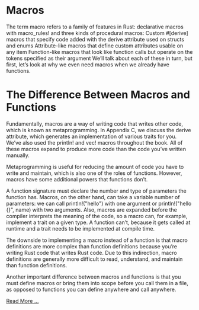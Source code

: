 # Macros

The term macro refers to a family of features in Rust: declarative macros with macro_rules! and three kinds of procedural macros:
Custom #[derive] macros that specify code added with the derive attribute used on structs and enums
Attribute-like macros that define custom attributes usable on any item
Function-like macros that look like function calls but operate on the tokens specified as their argument
We’ll talk about each of these in turn, but first, let’s look at why we even need macros when we already have functions.

# The Difference Between Macros and Functions

Fundamentally, macros are a way of writing code that writes other code, which is known as metaprogramming. In Appendix C, we discuss the derive attribute, which generates an implementation of various traits for you. We’ve also used the println! and vec! macros throughout the book. All of these macros expand to produce more code than the code you’ve written manually.

Metaprogramming is useful for reducing the amount of code you have to write and maintain, which is also one of the roles of functions. However, macros have some additional powers that functions don’t.

A function signature must declare the number and type of parameters the function has. Macros, on the other hand, can take a variable number of parameters: we can call println!("hello") with one argument or println!("hello {}", name) with two arguments. Also, macros are expanded before the compiler interprets the meaning of the code, so a macro can, for example, implement a trait on a given type. A function can’t, because it gets called at runtime and a trait needs to be implemented at compile time.

The downside to implementing a macro instead of a function is that macro definitions are more complex than function definitions because you’re writing Rust code that writes Rust code. Due to this indirection, macro definitions are generally more difficult to read, understand, and maintain than function definitions.

Another important difference between macros and functions is that you must define macros or bring them into scope before you call them in a file, as opposed to functions you can define anywhere and call anywhere.

[Read More ...](https://doc.rust-lang.org/book/ch19-06-macros.html)